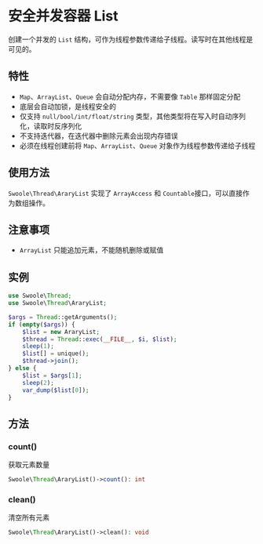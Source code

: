 # 安全并发容器 List

创建一个并发的 `List` 结构，可作为线程参数传递给子线程。读写时在其他线程是可见的。

## 特性
- `Map`、`ArrayList`、`Queue` 会自动分配内存，不需要像 `Table` 那样固定分配
- 底层会自动加锁，是线程安全的
- 仅支持 `null/bool/int/float/string` 类型，其他类型将在写入时自动序列化，读取时反序列化
- 不支持迭代器，在迭代器中删除元素会出现内存错误
- 必须在线程创建前将 `Map`、`ArrayList`、`Queue` 对象作为线程参数传递给子线程

## 使用方法
`Swoole\Thread\AraryList` 实现了 `ArrayAccess` 和 `Countable`接口，可以直接作为数组操作。

## 注意事项
- `ArrayList` 只能追加元素，不能随机删除或赋值

## 实例

```php
use Swoole\Thread;
use Swoole\Thread\AraryList;

$args = Thread::getArguments();
if (empty($args)) {
    $list = new AraryList;
    $thread = Thread::exec(__FILE__, $i, $list);
    sleep(1);
    $list[] = unique();
    $thread->join();
} else {
    $list = $args[1];
    sleep(2);
    var_dump($list[0]);
}
```

## 方法

### count()
获取元素数量

```php
Swoole\Thread\AraryList()->count(): int
```

### clean()
清空所有元素

```php
Swoole\Thread\AraryList()->clean(): void
```